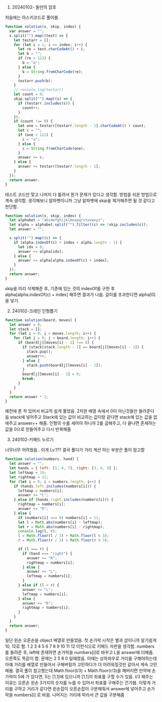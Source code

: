 1. 20240102- 둘만의 암호

처음에는 아스키코드로 풀어봄.

```javascript
function solution(s, skip, index) {
  var answer = "";
  s.split("").map((test) => {
    let testarr = [];
    for (let i = 1; i <= index; i++) {
      let re = test.charCodeAt() + i;
      let b = "";
      if (re > 122) {
        b = "a";
      } else {
        b = String.fromCharCode(re);
      }
      testarr.push(b);
    }
    // console.log(testarr)
    let count = 0;
    skip.split("").map((s) => {
      if (testarr.includes(s)) {
        count++;
      }
    });
    if (count !== 0) {
      let one = testarr[testarr.length - 1].charCodeAt() + count;
      let c = "";
      if (one > 122) {
        c = "a";
      } else {
        c = String.fromCharCode(one);
      }
      answer += c;
    } else {
      answer += testarr[testarr.length - 1];
    }
  });
  return answer;
}
```

테스트 코드만 맞고 나머지 다 틀려서 뭔가 문제가 있다고 생각함.
방법을 쉬운 방법으로 계속 생각함. 생각해보니 알파벳이니까 그냥 알파벳에 skip을 제거해주면 될 것 같다고 판단함.

```javascript
function solution(s, skip, index) {
  let alphabet = "abcdefghijklmnopqrstuvwxyz";
  let alpha = alphabet.split("").filter((c) => !skip.includes(c));
  let answer = "";

  s.split("").map((c) => {
    if (alpha.indexOf(c) + index > alpha.length - 1) {
      let idx = 0;
      answer += alpha[idx];
    } else {
      answer += alpha[alpha.indexOf(c) + index];
    }
  });
  return answer;
}
```

skip을 미리 삭제해준 후, 기존에 있는 것의 indexOf를 구한 후 alpha[alpha.indexOf(c) + index] 해주면 결과가 나옴. 길이를 초과한다면 alpha[0]을 넣기.

2. 240102-크레인 인형뽑기

```javascript
function solution(board, moves) {
  let answer = 0;
  let stack = [];
  for (let i = 0; i < moves.length; i++) {
    for (let j = 0; j < board.length; j++) {
      if (board[j][moves[i] - 1] !== 0) {
        if (stack[stack.length - 1] == board[j][moves[i] - 1]) {
          stack.pop();
          answer++;
        } else {
          stack.push(board[j][moves[i] - 1]);
        }
        board[j][moves[i] - 1] = 0;
        break;
      }
    }
  }
  return answer * 2;
}
```

예전에 푼 적 있어서 비교적 쉽게 풀었음. 2차원 배열 속에서 0이 아닌것들만 돌려준다음 stack에 넣어주고 Stack에 있는 값이 비교하는 값이랑 같다면 stack에 있는 값을 없애주고 answer++ 해줌. 인형의 수를 세어야 하니까 2를 곱해주고, 다 끝나면 존재하는 값을 0으로 만들어주고 다시 반복해줌

3. 240102-키패드 누르기

너무너무 어려웠음.. 이게 Lv.1?? 결국 풀다가 거리 계산 하는 부분은 풀이 참고함

```javascript
function solution(numbers, hand) {
  let answer = "";
  let hands = { left: [1, 4, 7], right: [3, 6, 9] };
  let leftmap = 10;
  let rightmap = 12;
  for (let i = 0; i < numbers.length; i++) {
    if (hands.left.includes(numbers[i])) {
      leftmap = numbers[i];
      answer += "L";
    } else if (hands.right.includes(numbers[i])) {
      rightmap = numbers[i];
      answer += "R";
    } else {
      if (numbers[i] === 0) numbers[i] = 11;
      let l = Math.abs(numbers[i] - leftmap);
      let r = Math.abs(numbers[i] - rightmap);
      console.log(l, r);
      l = Math.floor(l / 3) + Math.floor(l % 3);
      r = Math.floor(r / 3) + Math.floor(r % 3);

      if (l === r) {
        if (hand === "right") {
          answer += "R";
          rightmap = numbers[i];
        } else {
          answer += "L";
          leftmap = numbers[i];
        }
      } else if (l < r) {
        answer += "L";
        leftmap = numbers[i];
      } else {
        answer += "R";
        rightmap = numbers[i];
      }
    }
  }
  return answer;
}
```

일단 왼손 오른손을 object 배열로 만들었음. 첫 손가락 시작은 별과 샵이니까 알기쉽게 10, 12로 함. 1 2 3 4 5 6 7 8 9 10 11 12 이런식으로 키패드 자판을 생각함.
numbers를 돌려준 후, left에 존재하면 손가락을 numbers[i]로 바꾸고 L을 answer에 더해줌. 오른쪽도 똑같이 함.
문제는 2 5 8 0 일때였음. 이때는 상하좌우로 거리를 구해야하는데 아예 거리를 배열로 만들어서 구해버릴까 고민하다가 더 어려워질것만 같아서 계속 고민해봄. 결국 풀이 참고했는데 Math.floor(l/3) + Math.floor(r/3)을 해버리면 만약에 손가락이 5에 가 있다면, 5는 [1,1]에 있으니까 [1,1]의 좌표를 구할 수가 있음. l/3 해주는 이유는 오른손 왼손 3가지의 숫자를 누를 수 있어서 좌표를 구해주는 건가봄. 이렇게 거리를 구하고 거리가 같다면 왼손잡이 오른손잡이 구분해줘서 answer에 넣어주고 손가락을 numbers[i] 로 바꿈. 나머지는 거리에 따라서 큰 값을 구분해줌
